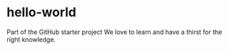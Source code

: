 # hello-world
Part of the GitHub starter project
We love to learn and have a thirst for the right knowledge.
